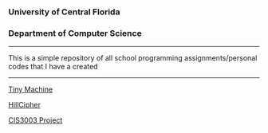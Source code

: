 ### University of Central Florida
### Department of Computer Science

***
This is a simple repository of all school programming assignments/personal codes that I have a created
***

<a href = "https://github.com/o9diaz00/Assignments/blob/master/TinyMachine.c">Tiny Machine</a>

<a href = "https://github.com/o9diaz00/Assignments/blob/master/hillcipher.java">HillCipher</a>

<a href = "https://github.com/o9diaz00/Assignments/tree/master/project">CIS3003 Project</a>
